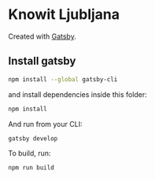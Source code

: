 # Knowit Ljubljana

Created with [Gatsby](https://www.gatsbyjs.org/).

## Install gatsby
```sh
npm install --global gatsby-cli
```

and install dependencies inside this folder:
```sh
npm install
```

And run from your CLI:
```sh
gatsby develop
```

To build, run:
```sh
npm run build
```
